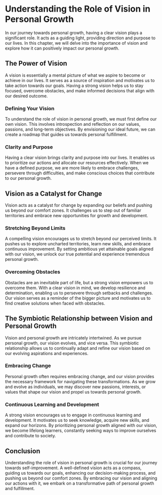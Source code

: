 Understanding the Role of Vision in Personal Growth
============================================================

In our journey towards personal growth, having a clear vision plays a significant role. It acts as a guiding light, providing direction and purpose to our lives. In this chapter, we will delve into the importance of vision and explore how it can positively impact our personal growth.

The Power of Vision
-------------------

A vision is essentially a mental picture of what we aspire to become or achieve in our lives. It serves as a source of inspiration and motivates us to take action towards our goals. Having a strong vision helps us to stay focused, overcome obstacles, and make informed decisions that align with our desired outcome.

### Defining Your Vision

To understand the role of vision in personal growth, we must first define our own vision. This involves introspection and reflection on our values, passions, and long-term objectives. By envisioning our ideal future, we can create a roadmap that guides us towards personal fulfillment.

### Clarity and Purpose

Having a clear vision brings clarity and purpose into our lives. It enables us to prioritize our actions and allocate our resources effectively. When we have a defined purpose, we are more likely to embrace challenges, persevere through difficulties, and make conscious choices that contribute to our personal growth.

Vision as a Catalyst for Change
-------------------------------

Vision acts as a catalyst for change by expanding our beliefs and pushing us beyond our comfort zones. It challenges us to step out of familiar territories and embrace new opportunities for growth and development.

### Stretching Beyond Limits

A compelling vision encourages us to stretch beyond our perceived limits. It pushes us to explore uncharted territories, learn new skills, and embrace continuous improvement. By setting ambitious yet attainable goals aligned with our vision, we unlock our true potential and experience tremendous personal growth.

### Overcoming Obstacles

Obstacles are an inevitable part of life, but a strong vision empowers us to overcome them. With a clear vision in mind, we develop resilience and determination, enabling us to persevere through setbacks and challenges. Our vision serves as a reminder of the bigger picture and motivates us to find creative solutions when faced with obstacles.

The Symbiotic Relationship between Vision and Personal Growth
-------------------------------------------------------------

Vision and personal growth are intricately intertwined. As we pursue personal growth, our vision evolves, and vice versa. This symbiotic relationship allows us to continually adapt and refine our vision based on our evolving aspirations and experiences.

### Embracing Change

Personal growth often requires embracing change, and our vision provides the necessary framework for navigating these transformations. As we grow and evolve as individuals, we may discover new passions, interests, or values that shape our vision and propel us towards personal growth.

### Continuous Learning and Development

A strong vision encourages us to engage in continuous learning and development. It motivates us to seek knowledge, acquire new skills, and expand our horizons. By prioritizing personal growth aligned with our vision, we become lifelong learners, constantly seeking ways to improve ourselves and contribute to society.

## Conclusion

Understanding the role of vision in personal growth is crucial for our journey towards self-improvement. A well-defined vision acts as a compass, guiding us towards our goals, enhancing our decision-making process, and pushing us beyond our comfort zones. By embracing our vision and aligning our actions with it, we embark on a transformative path of personal growth and fulfillment.
